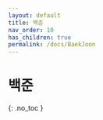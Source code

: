 ```yaml
---
layout: default
title: 백준
nav_order: 10
has_children: true
permalink: /docs/BaekJoon
---
```


# 백준

{: .no_toc }


